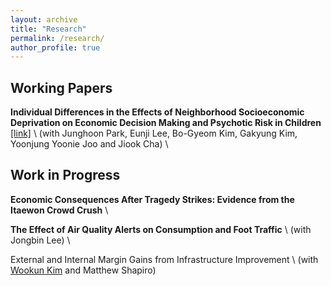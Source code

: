 ```yaml
---
layout: archive
title: "Research"
permalink: /research/
author_profile: true
---
```


## Working Papers
**Individual Differences in the Effects of Neighborhood Socioeconomic Deprivation on Economic Decision Making and Psychotic Risk in Children** [[link]](https://doi.org/10.21203/rs.3.rs-4618474/v1) \\
(with Junghoon Park, Eunji Lee, Bo-Gyeom Kim, Gakyung Kim, Yoonjung Yoonie Joo and Jiook Cha) \\

## Work in Progress
**Economic Consequences After Tragedy Strikes: Evidence from the Itaewon Crowd Crush** \\

**The Effect of Air Quality Alerts on Consumption and Foot Traffic** \\
(with Jongbin Lee) \\

External and Internal Margin Gains from Infrastructure Improvement \\
(with [Wookun Kim](https://www.wookunkim.com/) and  Matthew Shapiro)
